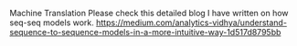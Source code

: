 Machine Translation
Please check this detailed blog I have written on how seq-seq models work.
https://medium.com/analytics-vidhya/understand-sequence-to-sequence-models-in-a-more-intuitive-way-1d517d8795bb
